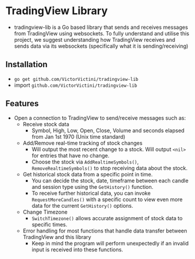 # TradingView Library
- tradingview-lib is a Go based library that sends and receives messages from TradingView using websockets. To fully understand and utilise this project, we suggest understanding how TradingView receives and sends data via its websockets (specifically what it is sending/receiving)

## Installation
- `go get github.com/VictorVictini/tradingview-lib`
- import `github.com/VictorVictini/tradingview-lib`

## Features
- Open a connection to TradingView to send/receive messages such as:
  - Receive stock data
    - Symbol, High, Low, Open, Close, Volume and seconds elapsed from Jan 1st 1970 (Unix time standard)
  - Add/Remove real-time tracking of stock changes 
    - Will output the most recent change to a stock. Will output `<nil>` for entries that have no change.
    - Choose the stock via `AddRealtimeSymbols()`, `RemoveRealtimeSymbols()` to stop receiving data about the stock.
  - Get historical stock data from a specific point in time.
    - You can decide the stock, date, timeframe between each candle and session type using the `GetHistory()` function.
    - To receive further historical data, you can invoke `RequestMoreCandles()` with a specific count to view even more data for the current `GetHistory()` options.
  - Change Timezone
    - `SwitchTimezone()` allows accurate assignment of stock data to specific times.
  - Error handling for most functions that handle data transfer between TradingView and this library
    - Keep in mind the program will perform unexpectedly if an invalid input is received into these functions.
